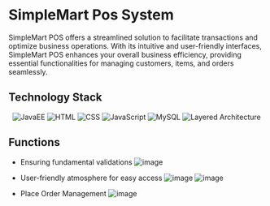 # SimpleMart Pos System

SimpleMart POS offers a streamlined solution to facilitate transactions and optimize business operations. With its intuitive and user-friendly interfaces, SimpleMart POS enhances your overall business efficiency, providing essential functionalities for managing customers, items, and orders seamlessly.

## Technology Stack

<p align="center">
  <img src="https://img.shields.io/badge/JavaEE-%23007396.svg?&style=for-the-badge&logo=javaee&logoColor=white" alt="JavaEE">
  <img src="https://img.shields.io/badge/HTML-%23E34F26.svg?&style=for-the-badge&logo=html5&logoColor=white" alt="HTML">
  <img src="https://img.shields.io/badge/CSS-%231572B6.svg?&style=for-the-badge&logo=css3&logoColor=white" alt="CSS">
  <img src="https://img.shields.io/badge/JavaScript-%23F7DF1E.svg?&style=for-the-badge&logo=javascript&logoColor=black" alt="JavaScript">
  <img src="https://img.shields.io/badge/MySQL-%234479A1.svg?&style=for-the-badge&logo=mysql&logoColor=white" alt="MySQL">
  <img src="https://img.shields.io/badge/Layered%20Architecture-%23339933.svg?&style=for-the-badge" alt="Layered Architecture">
</p>

## Functions

- Ensuring fundamental validations
  ![image](./pictures/validation.png)

- User-friendly atmosphere for easy access
  ![image](./pictures/userfreindlyalert.png)
  ![image](./pictures/userfreindly.png)

- Place Order Management
  ![image](./pictures/ordermanagement.png)
